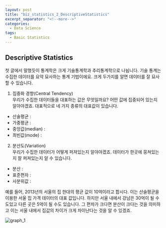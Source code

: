 ```yaml
---
layout: post
title: "biz_statistics_2_DescriptiveStatistics"
excerpt_separator: "<!--more-->"
categories:
  - Data Science
tags:
  - Basic Statistics
---
```


## Descriptive Statistics
첫 글에서 말했듯이 통계학은 크게 기술통계학과 추리통계학으로 나뉩니다. 기술 통계는 수집한 데이터를 요약 묘사하는 통계 기법이에요.
크게 두가지를 알면 데이터를 잘 묘사할 수 있습니다.  
1. 집중화 경향(Central Tendency)  
우리가 수집한 데이터들을 대표하는 값은 무엇일까요? 어떤 값에 집중되어 있는지 알아야겠죠. 대표적으로 네 가지 종류의 대표값이 있습니다.
- 산술평균 : 
- 가중평균 :
- 중앙값(median) :
- 최빈값(mode) :

2. 분산도(Variation)  
우리가 수집한 데이터가 어떻게 퍼져있는지 알야야겠죠. 데이터가 한곳에 뭉쳐있는지 잘 퍼져있는지 알 수 있습니다.
- 분산 : 
- 표준편차 : 
- 사분위값 :   

예를 들어, 2013년의 서울의 집 한대의 평균 값이 10억이라고 합시다. 이는 산술평균을 이용한 서울 집 가격 데이터의 대표 값입니다.
하지만 서울 내에서 강남은 30억이 될 수도있고 다른 곳은 5억이 될 수도 있습니다. 그 편차가 크다면 분산이 크다는 것을 의미하고 이는 
서울 내에서 집값의 차이가 크게 차이난다는 것을 알 수 있겠죠.

![graph_1](/assets/graph_1.PNG)
